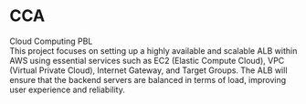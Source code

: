 # CCA
Cloud Computing PBL
<br>
This project focuses on setting up a highly available and scalable ALB within AWS using essential services such as EC2 (Elastic Compute Cloud), VPC (Virtual Private Cloud), Internet Gateway, and Target Groups. The ALB will ensure that the backend servers are balanced in terms of load, improving user experience and reliability.
